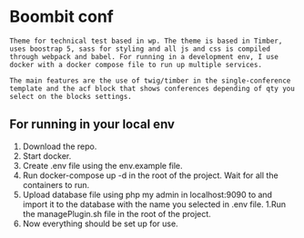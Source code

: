# Boombit conf
    Theme for technical test based in wp. The theme is based in Timber, uses boostrap 5, sass for styling and all js and css is compiled through webpack and babel. For running in a development env, I use docker with a docker compose file to run up multiple services.
    
    The main features are the use of twig/timber in the single-conference template and the acf block that shows conferences depending of qty you select on the blocks settings.

## For running in your local env

1. Download the repo.
1. Start docker.
1. Create .env file using the env.example file.
1. Run docker-compose up -d in the root of the project. Wait for all the containers to run.
1. Upload database file using php my admin in localhost:9090 to and import it to the database with the name you selected in .env file.
1.Run the managePlugin.sh file in the root of the project.
1. Now everything should be set up for use.

